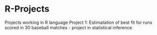R-Projects
==========

Projects working in R language
Project 1: Estimatation of best fit for runs scored in 30 baseball matches - project in statistical inference
